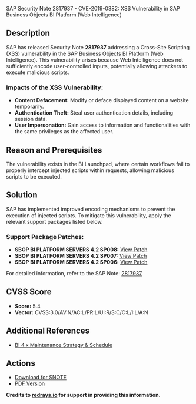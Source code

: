 SAP Security Note 2817937 - CVE-2019-0382: XSS Vulnerability in SAP Business Objects BI Platform (Web Intelligence)

## Description

SAP has released Security Note **2817937** addressing a Cross-Site Scripting (XSS) vulnerability in the SAP Business Objects BI Platform (Web Intelligence). This vulnerability arises because Web Intelligence does not sufficiently encode user-controlled inputs, potentially allowing attackers to execute malicious scripts.

### **Impacts of the XSS Vulnerability:**
- **Content Defacement:** Modify or deface displayed content on a website temporarily.
- **Authentication Theft:** Steal user authentication details, including session data.
- **User Impersonation:** Gain access to information and functionalities with the same privileges as the affected user.

## Reason and Prerequisites

The vulnerability exists in the BI Launchpad, where certain workflows fail to properly intercept injected scripts within requests, allowing malicious scripts to be executed.

## Solution

SAP has implemented improved encoding mechanisms to prevent the execution of injected scripts. To mitigate this vulnerability, apply the relevant support packages listed below.

### **Support Package Patches:**
- **SBOP BI PLATFORM SERVERS 4.2 SP008:** [View Patch](https://me.sap.com/softwarecenter/template/products/_APP=00200682500000001943&_EVENT=DISPHIER&HEADER=Y&FUNCTIONBAR=N&EVENT=TREE&NE=NAVIGATE&ENR=73555000100200001041&V=MAINT)
- **SBOP BI PLATFORM SERVERS 4.2 SP007:** [View Patch](https://me.sap.com/softwarecenter/template/products/_APP=00200682500000001943&_EVENT=DISPHIER&HEADER=Y&FUNCTIONBAR=N&EVENT=TREE&NE=NAVIGATE&ENR=73555000100200001041&V=MAINT)
- **SBOP BI PLATFORM SERVERS 4.2 SP006:** [View Patch](https://me.sap.com/softwarecenter/template/products/_APP=00200682500000001943&_EVENT=DISPHIER&HEADER=Y&FUNCTIONBAR=N&EVENT=TREE&NE=NAVIGATE&ENR=73555000100200001041&V=MAINT)

For detailed information, refer to the SAP Note: [2817937](https://me.sap.com/notes/2817937)

## CVSS Score

- **Score:** 5.4
- **Vector:** CVSS:3.0/AV:N/AC:L/PR:L/UI:R/S:C/C:L/I:L/A:N

## Additional References

- [BI 4.x Maintenance Strategy & Schedule](https://me.sap.com/notes/2144559)

## Actions

- [Download for SNOTE](https://notesdownloads.sap.com/note/0040000002022482019)
- [PDF Version](https://me.sap.com/sap/support/sfm/notes/print/0002817937?language=en-US&token=60C981302A13C36DCA81A3849F2F1BD9)

**Credits to [redrays.io](https://redrays.io) for support in providing this information.**